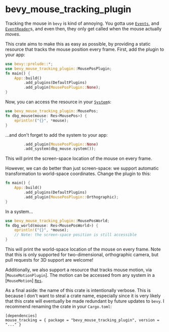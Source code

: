 # bevy_mouse_tracking_plugin

Tracking the mouse in `bevy` is kind of annoying.
You gotta use [`Events`], and [`EventReader`]s, and even then, they only
get called when the mouse actually *moves*.

[`Events`]: bevy::app::Events
[`EventReader`]: bevy::app::EventReader

This crate aims to make this as easy as possible, by providing a
static resource that tracks the mouse position every frame.
First, add the plugin to your app:

```rust
use bevy::prelude::*;
use bevy_mouse_tracking_plugin::MousePosPlugin;
fn main() {
    App::build()
        .add_plugins(DefaultPlugins)
        .add_plugin(MousePosPlugin::None);
}
```

Now, you can access the resource in your [`System`]s:

[`System`]: bevy::ecs::System

```rust
use bevy_mouse_tracking_plugin::MousePos;
fn dbg_mouse(mouse: Res<MousePos>) {
    eprintln!("{}", *mouse);
}
```
...and don't forget to add the system to your app:
```rust
        .add_plugin(MousePosPlugin::None)
        .add_system(dbg_mouse.system());
```

This will print the screen-space location of the mouse on every frame.

However, we can do better than just screen-space: we support automatic
transformation to world-space coordinates.
Change the plugin to this:

```rust
fn main() {
    App::build()
        .add_plugins(DefaultPlugins)
        .add_plugin(MousePosPlugin::Orthographic);
}
```

In a system...
```rust
use bevy_mouse_tracking_plugin::MousePosWorld;
fn dbg_world(mouse: Res<MousePosWorld>) {
    eprintln!("{}", *mouse);
    // Note: the screen-space position is still accessible
}
```

This will print the world-space location of the mouse on every frame.
Note that this is only supported for two-dimensional, orthographic camera,
but pull requests for 3D support are welcome!

Additionally, we also support a resource that tracks mouse motion, via [`MouseMotionPlugin`].
The motion can be accessed from any system in a [`MouseMotion`] [`Res`].

[`Res`]: bevy::ecs::Res

As a final aside: the name of this crate is intentionally verbose.
This is because I don't want to steal a crate name, especially since
it is very likely that this crate will eventually be made redundant by
future updates to `bevy`.
I recommend renaming the crate in your `Cargo.toml`:
```
[dependencies]
mouse_tracking = { package = "bevy_mouse_tracking_plugin", version = "..." }
```
